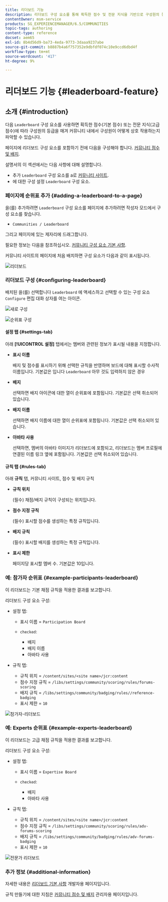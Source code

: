 ```yaml
---
title: 리더보드 기능
description: 리더보드 구성 요소를 통해 획득한 점수 및 전문 지식을 기반으로 구성원의 등급을 매겨 커뮤니티 내에서 구성원이 상호 작용하는 방법을 확인할 수 있습니다.
contentOwner: msm-service
products: SG_EXPERIENCEMANAGER/6.5/COMMUNITIES
topic-tags: authoring
content-type: reference
docset: aem65
exl-id: 8b4d56d9-ba73-4eda-9773-3daaa9237abe
source-git-commit: b8887b4a6f757352e9dbfdf074c10e9ccd6dbd4f
workflow-type: tm+mt
source-wordcount: '417'
ht-degree: 9%

---
```


# 리더보드 기능 {#leaderboard-feature}

## 소개 {#introduction}

다음 `Leaderboard` 구성 요소를 사용하면 획득한 점수(기본 점수) 또는 전문 지식(고급 점수)에 따라 구성원의 등급을 매겨 커뮤니티 내에서 구성원이 어떻게 상호 작용하는지 파악할 수 있습니다.

페이지에 리더보드 구성 요소를 포함하기 전에 다음을 구성해야 합니다. [커뮤니티 점수 및 배지](/help/communities/implementing-scoring.md).

설명서의 이 섹션에서는 다음 사항에 대해 설명합니다.

* 추가 `Leaderboard` 구성 요소를 a로 [커뮤니티 사이트](/help/communities/overview.md#community-sites).
* 에 대한 구성 설정 `Leaderboard` 구성 요소.

### 페이지에 순위표 추가 {#adding-a-leaderboard-to-a-page}

을(를) 추가하려면 `Leaderboard` 구성 요소를 페이지에 추가하려면 작성자 모드에서 구성 요소를 찾습니다.

* `Communities / Leaderboard`

그리고 페이지에 있는 제자리에 드래그합니다.

필요한 정보는 다음을 참조하십시오. [커뮤니티 구성 요소 기본 사항](/help/communities/basics.md).

커뮤니티 사이트의 페이지에 처음 배치하면 구성 요소가 다음과 같이 표시됩니다.

![리더보드](assets/leaderboard.png)

### 리더보드 구성 {#configuring-leaderboard}

배치된 을(를) 선택합니다 `Leaderboard` 에 액세스하고 선택할 수 있는 구성 요소 `Configure` 편집 대화 상자를 여는 아이콘.

![새로 구성](assets/configure-new.png)

![순위표 구성](assets/configure-leaderboard.png)

#### 설정 탭 {#settings-tab}

아래 **[!UICONTROL 설정]** 탭에서는 멤버와 관련된 정보가 표시될 내용을 지정합니다.

* **표시 이름**

  배지 및 점수를 표시하기 위해 선택한 규칙을 반영하며 보드에 대해 표시할 수사적 이름입니다.
기본값은 입니다 `Leaderboard` 아무 것도 입력하지 않은 경우

* **배지**

  선택하면 배지 아이콘에 대한 열이 순위표에 포함됩니다.
기본값은 선택 취소되어 있습니다.

* **배지 이름**

  선택하면 배지 이름에 대한 열이 순위표에 포함됩니다.
기본값은 선택 취소되어 있습니다.

* **아바타 사용**

  선택하면, 멤버의 아바타 이미지가 리더보드에 포함되고, 리더보드는 멤버 프로필에 연결된 이름 링크 옆에 포함됩니다.
기본값은 선택 취소되어 있습니다.

#### 규칙 탭 {#rules-tab}

아래 **규칙** 탭, 커뮤니티 사이트, 점수 및 배지 규칙

* **규칙 위치**

  (필수) 채점/배지 규칙이 구성되는 위치입니다.

* **점수 지정 규칙**

  (필수) 표시할 점수를 생성하는 특정 규칙입니다.

* **배지 규칙**

  (필수) 표시할 배지를 생성하는 특정 규칙입니다.

* **표시 제한**

  페이지당 표시할 멤버 수. 기본값은 10입니다.

### 예: 참가자 순위표 {#example-participants-leaderboard}

이 리더보드는 기본 채점 규칙을 적용한 결과를 보고합니다.

리더보드 구성 요소 구성:

* 설정 탭:

   * 표시 이름 = `Participation Board`
   * `checked`:

      * 배지
      * 배지 이름
      * 아바타 사용

* 규칙 탭:

   * 규칙 위치 = `/content/sites/<site name>/jcr:content`
   * 점수 지정 규칙 = `/libs/settings/community/scoring/rules/forums-scoring`
   * 배지 규칙 = `/libs/settings/community/badging/rules//reference-badging`
   * 표시 제한 = `10`

![참가자-리더보드](assets/participants-leaderboard.png)

### 예: Experts 순위표 {#example-experts-leaderboard}

이 리더보드는 고급 채점 규칙을 적용한 결과를 보고합니다.

리더보드 구성 요소 구성:

* 설정 탭:

   * 표시 이름 = `Expertise Board`
   * `checked`:

      * 배지
      * 아바타 사용

* 규칙 탭:

   * 규칙 위치 = `/content/sites/<site name>/jcr:content`
   * 점수 지정 규칙 = `/libs/settings/community/scoring/rules/adv-forums-scoring`
   * 배지 규칙 = `/libs/settings/community/badging/rules/adv-forums-badging`
   * 표시 제한 = `10`

![전문가 리더보드](assets/experts-leaderboard.png)

### 추가 정보 {#additional-information}

자세한 내용은 [리더보드 기본 사항](/help/communities/leaderboard.md) 개발자용 페이지입니다.

규칙 만들기에 대한 지침은 [커뮤니티 점수 및 배지](/help/communities/implementing-scoring.md) 관리자용 페이지입니다.
